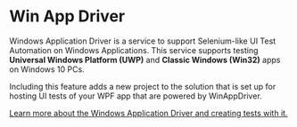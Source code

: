 ﻿# Win App Driver

Windows Application Driver is a service to support Selenium-like UI Test Automation on Windows Applications. This service supports testing **Universal Windows Platform (UWP)** and **Classic Windows (Win32)** apps on Windows 10 PCs.

Including this feature adds a new project to the solution that is set up for hosting UI tests of your WPF app that are powered by WinAppDriver.

[Learn more about the Windows Application Driver and creating tests with it.](https://github.com/Microsoft/WinAppDriver)